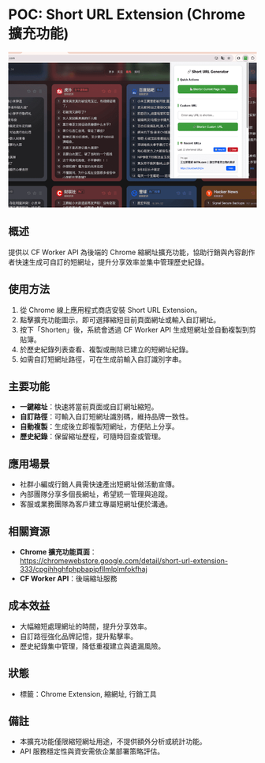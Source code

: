 # POC: Short URL Extension (Chrome 擴充功能)
![alt text](image-3.png)

## 概述
提供以 CF Worker API 為後端的 Chrome 縮網址擴充功能，協助行銷與內容創作者快速生成可自訂的短網址，提升分享效率並集中管理歷史紀錄。

## 使用方法
1. 從 Chrome 線上應用程式商店安裝 Short URL Extension。
2. 點擊擴充功能圖示，即可選擇縮短目前頁面網址或輸入自訂網址。
3. 按下「Shorten」後，系統會透過 CF Worker API 生成短網址並自動複製到剪貼簿。
4. 於歷史紀錄列表查看、複製或刪除已建立的短網址紀錄。
5. 如需自訂短網址路徑，可在生成前輸入自訂識別字串。

## 主要功能
- **一鍵縮址**：快速將當前頁面或自訂網址縮短。
- **自訂路徑**：可輸入自訂短網址識別碼，維持品牌一致性。
- **自動複製**：生成後立即複製短網址，方便貼上分享。
- **歷史紀錄**：保留縮址歷程，可隨時回查或管理。

## 應用場景
- 社群小編或行銷人員需快速產出短網址做活動宣傳。
- 內部團隊分享多個長網址，希望統一管理與追蹤。
- 客服或業務團隊為客戶建立專屬短網址便於溝通。

## 相關資源
- **Chrome 擴充功能頁面**：https://chromewebstore.google.com/detail/short-url-extension-333/cpgihhghfphpbapipfllmlplmfokfhaj
- **CF Worker API**：後端縮址服務

## 成本效益
- 大幅縮短處理網址的時間，提升分享效率。
- 自訂路徑強化品牌記憶，提升點擊率。
- 歷史紀錄集中管理，降低重複建立與遺漏風險。

## 狀態
- 標籤：Chrome Extension, 縮網址, 行銷工具

## 備註
- 本擴充功能僅限縮短網址用途，不提供額外分析或統計功能。
- API 服務穩定性與資安需依企業部署策略評估。
